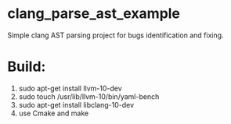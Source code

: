 # clang_parse_ast_example
Simple clang AST parsing project for bugs identification and fixing.

# Build:
1. sudo apt-get install llvm-10-dev
2. sudo touch /usr/lib/llvm-10/bin/yaml-bench
3. sudo apt-get install libclang-10-dev
4. use Cmake and make
